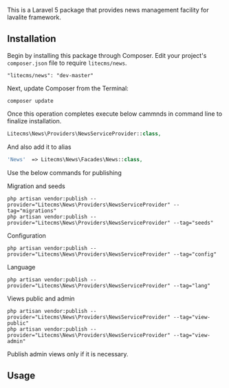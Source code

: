 This is a Laravel 5 package that provides news management facility for lavalite framework.

## Installation

Begin by installing this package through Composer. Edit your project's `composer.json` file to require `litecms/news`.

    "litecms/news": "dev-master"

Next, update Composer from the Terminal:

    composer update

Once this operation completes execute below cammnds in command line to finalize installation.

```php
Litecms\News\Providers\NewsServiceProvider::class,

```

And also add it to alias

```php
'News'  => Litecms\News\Facades\News::class,
```

Use the below commands for publishing

Migration and seeds

    php artisan vendor:publish --provider="Litecms\News\Providers\NewsServiceProvider" --tag="migrations"
    php artisan vendor:publish --provider="Litecms\News\Providers\NewsServiceProvider" --tag="seeds"

Configuration

    php artisan vendor:publish --provider="Litecms\News\Providers\NewsServiceProvider" --tag="config"

Language

    php artisan vendor:publish --provider="Litecms\News\Providers\NewsServiceProvider" --tag="lang"

Views public and admin

    php artisan vendor:publish --provider="Litecms\News\Providers\NewsServiceProvider" --tag="view-public"
    php artisan vendor:publish --provider="Litecms\News\Providers\NewsServiceProvider" --tag="view-admin"

Publish admin views only if it is necessary.

## Usage


